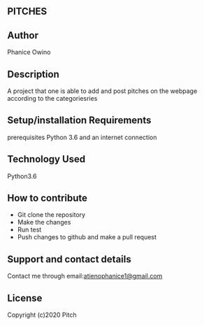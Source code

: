 ## PITCHES

## Author
Phanice Owino

## Description
A project that one is able to add and post pitches on the webpage according to the categoriesries

## Setup/installation Requirements
 prerequisites Python 3.6 and an internet connection


## Technology Used
Python3.6


## How to contribute
* Git clone the repository
* Make the changes
* Run test
* Push changes to github and make a   pull request



## Support and contact details
Contact me through email:atienophanice1@gmail.com

## License
 Copyright (c)2020 Pitch






